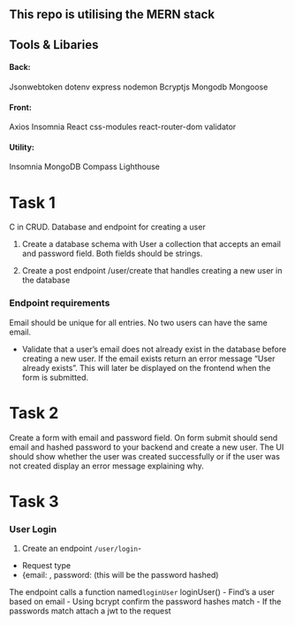 ## This repo is utilising the MERN stack

## Tools & Libaries

#### Back:

Jsonwebtoken
dotenv
express
nodemon
Bcryptjs
Mongodb
Mongoose

#### Front:

Axios
Insomnia
React
css-modules
react-router-dom
validator

#### Utility:

Insomnia
MongoDB Compass
Lighthouse

# Task 1

C in CRUD. Database and endpoint for creating a user

1. Create a database schema with User a collection that accepts an email and password field. Both fields should be strings.

2. Create a post endpoint /user/create that handles creating a new user in the database

### Endpoint requirements

Email should be unique for all entries. No two users can have the same email.

- Validate that a user’s email does not already exist in the database before creating a new user. If the email exists return an error message “User already exists”. This will later be displayed on the
  frontend when the form is submitted.

# Task 2

Create a form with email and password field. On form submit should send email and hashed password to your backend and create a new user.
The UI should show whether the user was created successfully or if the user was not created display an error message explaining why.

# Task 3

### User Login

1. Create an endpoint `/user/login`-

- Request type
- {email: <string>, password: <string> (this will be the password hashed)

The endpoint calls a function named`loginUser`
loginUser() - Find’s a user based on email - Using bcrypt confirm the password hashes match - If the passwords match attach a jwt to the request
